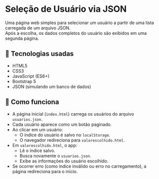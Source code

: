 # Seleção de Usuário via JSON

Uma página web simples para selecionar um usuário a partir de uma lista carregada de um arquivo JSON.  
Após a escolha, os dados completos do usuário são exibidos em uma segunda página.

## 🚀 Tecnologias usadas

- HTML5
- CSS3
- JavaScript (ES6+)
- Bootstrap 5
- JSON (simulando um banco de dados)

## 🎯 Como funciona

- A página inicial (`index.html`) carrega os usuários do arquivo `usuarios.json`.
- Cada usuário aparece como um botão paginado.
- Ao clicar em um usuário:
  - O índice do usuário é salvo no `localStorage`.
  - O navegador redireciona para `valorescolhido.html`.
- Em `valorescolhido.html`, o app:
  - Lê o índice salvo.
  - Busca novamente o `usuarios.json`.
  - Exibe as informações do usuário escolhido.
- Se ocorrer erro (como índice inválido ou erro no carregamento), a página redireciona para o início.

